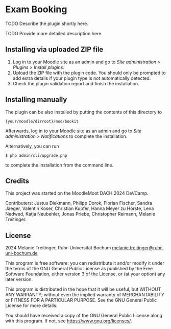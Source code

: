 # Exam Booking #

TODO Describe the plugin shortly here.

TODO Provide more detailed description here.

## Installing via uploaded ZIP file ##

1. Log in to your Moodle site as an admin and go to _Site administration >
   Plugins > Install plugins_.
2. Upload the ZIP file with the plugin code. You should only be prompted to add
   extra details if your plugin type is not automatically detected.
3. Check the plugin validation report and finish the installation.

## Installing manually ##

The plugin can be also installed by putting the contents of this directory to

    {your/moodle/dirroot}/mod/bookit

Afterwards, log in to your Moodle site as an admin and go to _Site administration >
Notifications_ to complete the installation.

Alternatively, you can run

    $ php admin/cli/upgrade.php

to complete the installation from the command line.

## Credits ##
This project was started on the MoodleMoot DACH 2024 DeVCamp.

Contributers: Justus Diekmann, Philipp Dorok, Florian Fischer, Sandra Jaeger, Valentin Koser, Christian Kupfer, Hanna Meyer zu Hörste, Lena Nedwed, Katja Neubehler, Jonas Priebe, Christopher Reimann, Melanie Treitinger.

## License ##

2024 Melanie Treitinger, Ruhr-Universität Bochum <melanie.treitinger@ruhr-uni-bochum.de>

This program is free software: you can redistribute it and/or modify it under
the terms of the GNU General Public License as published by the Free Software
Foundation, either version 3 of the License, or (at your option) any later
version.

This program is distributed in the hope that it will be useful, but WITHOUT ANY
WARRANTY; without even the implied warranty of MERCHANTABILITY or FITNESS FOR A
PARTICULAR PURPOSE.  See the GNU General Public License for more details.

You should have received a copy of the GNU General Public License along with
this program.  If not, see <https://www.gnu.org/licenses/>.
